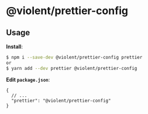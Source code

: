 # @violent/prettier-config


## Usage

**Install**:

```bash
$ npm i --save-dev @violent/prettier-config prettier
or
$ yarn add --dev prettier @violent/prettier-config
```

**Edit `package.json`**:

```jsonc
{
  // ...
  "prettier": "@violent/prettier-config"
}
```
